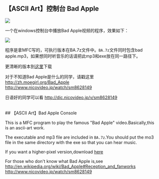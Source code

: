 ## 【ASCII Art】控制台 Bad Apple

<img src='http://fmn.rrimg.com/fmn064/20121010/1700/b_large_j0ze_47470000251f1263.jpg' />

一个在windows控制台中播放Bad Apple视频的程序，效果如下：

<img src='http://fmn.rrimg.com/fmn063/20130530/2135/original_DrlW_5d930000190d1190.jpg' />

程序是拿MFC写的，可执行版本在BA.7z文件中。`BA.7z`文件同时包含bad apple.mp3，如果想同时听音乐的话请把此mp3和exe放在同一路径下。  

更清晰的版本到<a href='http://rrurl.cn/qP0Q8C'>这里</a>下载   

对于不知道Bad Apple是什么的同学，请戳这里<br />
<a href='http://zh.moegirl.org/Bad_Apple'>http://zh.moegirl.org/Bad_Apple</a><br />
<a href='http://www.nicovideo.jp/watch/sm8628149'>http://www.nicovideo.jp/watch/sm8628149</a>

日语好的同学可以看
<a href='http://dic.nicovideo.jp/v/sm8628149'>http://dic.nicovideo.jp/v/sm8628149<a/>


<br />
## 【ASCII Art】Bad Apple Console

This is a MFC program to play the famous "Bad Apple" video.Basically,this is an ascii-art work.

The executable and mp3 file are included in `BA.7z`.You should put the mo3 file in the same directory with the exe so that you can hear music.

If you want a higher-pixel version,download <a href='http://rrurl.cn/qP0Q8C'>here</a>

For those who don't know what Bad Apple is,see
<a href='http://en.wikipedia.org/wiki/Bad_Apple#Reception_and_fanworks'>http://en.wikipedia.org/wiki/Bad_Apple#Reception_and_fanworks</a>
<a href='http://www.nicovideo.jp/watch/sm8628149'>http://www.nicovideo.jp/watch/sm8628149</a>
